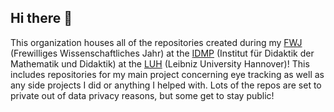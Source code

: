 ## Hi there 👋

This organization houses all of the repositories created during my [FWJ](https://www.deutschland.de/de/topic/wissen/universitaet-forschung/das-freiwillige-wissenschaftliche-jahr) (Frewilliges Wissenschaftliches Jahr) at the [IDMP](https://www.idmp.uni-hannover.de/de/) (Institut für Didaktik der Mathematik und Didaktik) at the [LUH](https://www.uni-hannover.de/de/) (Leibniz University Hannover)! This includes repositories for my main project concerning eye tracking as well as any side projects I did or anything I helped with. Lots of the repos are set to private out of data privacy reasons, but some get to stay public!




<!--

**Here are some ideas to get you started:**

🙋‍♀️ A short introduction - what is your organization all about?
🌈 Contribution guidelines - how can the community get involved?
👩‍💻 Useful resources - where can the community find your docs? Is there anything else the community should know?
🍿 Fun facts - what does your team eat for breakfast?
🧙 Remember, you can do mighty things with the power of [Markdown](https://docs.github.com/github/writing-on-github/getting-started-with-writing-and-formatting-on-github/basic-writing-and-formatting-syntax)
-->
